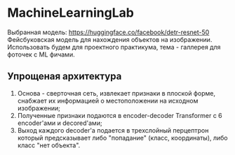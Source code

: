 # MachineLearningLab
Выбранная модель: https://huggingface.co/facebook/detr-resnet-50  
Фейсбуковская модель для нахождения объектов на изображении.  
Использовать будем для проектного практикума, тема - галлерея
для фоточек с ML фичами.  
## Упрощеная архитектура
1. Основа - сверточная сеть, извлекает признаки
в плоской форме, снабжает их информацией о местоположении
на исходном изображении;
1. Полученные признаки подаются в encoder-decoder Transformer
с 6 encoder'ами и decored'ами;
1. Выход каждого decoder'a подается в трехслойный перцептрон
который предсказывает либо "попадание" (класс, координаты),
либо класс "нет объекта".